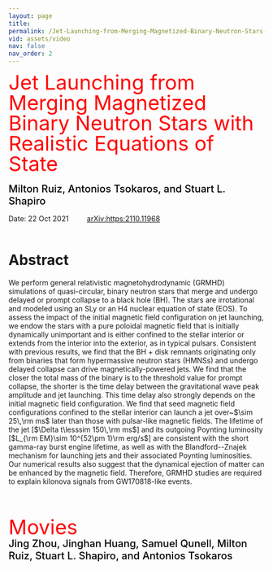 ```yaml
---
layout: page
title: 
permalink: /Jet-Launching-from-Merging-Magnetized-Binary-Neutron-Stars-with-Realistic-Equations-of-State/
vid: assets/video
nav: false
nav_order: 2
---
```


<div class="alert alert-block alert-success">
     <span style="color:red;font-weight:400;font-size:40px;line-height:1em">
        Jet Launching from Merging Magnetized Binary Neutron Stars with Realistic Equations of State
     </span>
     <br/><br/>
     <span style="color:black;font-weight:500;font-size:20px">
Milton Ruiz,
Antonios Tsokaros, and
Stuart L. Shapiro
     </span>
</div>

Date: 22 Oct 2021   &emsp;&emsp; [arXiv:https:2110.11968](https://arxiv.org/abs/2110.11968)
<br/><br/>


# Abstract 
  We perform general relativistic magnetohydrodynamic (GRMHD) simulations  of quasi-circular,
  binary neutron stars that merge and undergo delayed or prompt collapse to a black hole (BH).
  The stars are irrotational and  modeled using an SLy or an H4 nuclear equation of state (EOS).
  To assess the impact of the initial magnetic field configuration on jet launching, we
  endow the stars with a pure poloidal magnetic field that is initially dynamically unimportant
  and is either confined to the stellar interior or extends from the interior into the
  exterior, as in typical pulsars. Consistent with previous results, we find that the BH + disk
  remnants originating only from binaries that form hypermassive neutron stars (HMNSs) and undergo
  delayed collapse can drive magnetically-powered jets. We find that the closer the total
  mass of the binary is to the threshold value for prompt collapse, the shorter is the time delay
  between the gravitational wave peak amplitude and jet launching. This time delay also strongly
  depends on the initial magnetic field configuration. We find that seed magnetic field configurations
  confined to the stellar interior can launch a jet over~$\sim 25\,\rm ms$ later than those with
  pulsar-like magnetic fields. The lifetime of the jet [$\Delta t\lesssim 150\,\rm ms$] and its
  outgoing Poynting luminosity [$L_{\rm EM}\sim 10^{52\pm 1}\rm erg/s$] are consistent with the
  short gamma-ray burst engine lifetime, as well as with the Blandford--Znajek mechanism for launching jets and their
  associated Poynting luminosities. Our numerical results also suggest that the dynamical ejection
  of matter can be enhanced by the magnetic field. Therefore, GRMHD studies are required to explain
  kilonova signals from GW170818-like events.


<br/><br/>

<div class="alert alert-block alert-info">
     <span style="color:red;font-weight:400;font-size:40px;line-height:1em">
        Movies
     </span>
     <br/>
     <span style="color:black;font-weight:500;font-size:20px">
Jing Zhou,
Jinghan Huang,
Samuel Qunell,
Milton Ruiz,
Stuart L. Shapiro, and
Antonios Tsokaros
     </span>
</div>

<br/>

